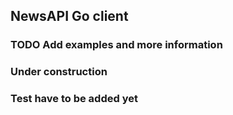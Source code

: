 ## NewsAPI Go client

### TODO Add examples and more information
### Under construction 
### Test have to be added yet
